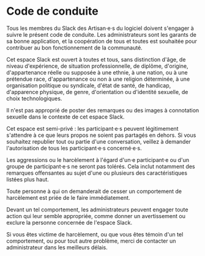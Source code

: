 # Code de conduite

Tous les membres du Slack des Artisan·e·s du logiciel doivent s'engager à suivre le présent code de conduite. Les administrateurs sont les garants de sa bonne application, et la coopération de tous et toutes est souhaitée pour contribuer au bon fonctionnement de la communauté.

Cet espace Slack est ouvert à toutes et tous, sans distinction d'âge, de niveau d'expérience, de situation professionnelle, de diplôme, d'origine, d'appartenance réelle ou supposée à une ethnie, à une nation, ou à une prétendue race, d'appartenance ou non à une religion déterminée, à une organisation politique ou syndicale, d'état de santé, de handicap, d'apparence physique, de genre, d'orientation ou d'identité sexuelle, de choix technologiques.

Il n'est pas approprié de poster des remarques ou des images à connotation sexuelle dans le contexte de cet espace Slack.

Cet espace est semi-privé : les participant·e·s peuvent légitimement s'attendre à ce que leurs propos ne soient pas partagés en dehors. Si vous souhaitez republier tout ou partie d'une conversation, veillez à demander l'autorisation de tous les participant·e·s concerné·e·s.

Les aggressions ou le harcèlement à l'égard d'un·e participant·e ou d'un groupe de participant·e·s ne seront pas tolérés. Cela inclut notamment des remarques offensantes au sujet d'une ou plusieurs des caractéristiques listées plus haut.

Toute personne à qui on demanderait de cesser un comportement de harcèlement est priée de le faire immédiatement.

Devant un tel comportement, les administrateurs peuvent engager toute action qui leur semble appropriée, comme donner un avertissement ou exclure la personne concernée de l'espace Slack.

Si vous êtes victime de harcèlement, ou que vous êtes témoin d'un tel comportement, ou pour tout autre problème, merci de contacter un administrateur dans les meilleurs délais.
